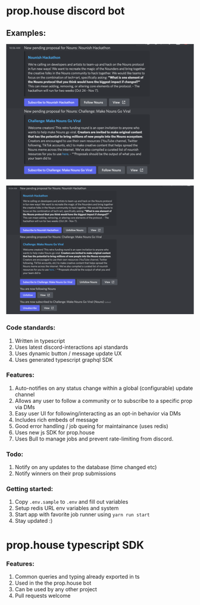 # prop.house discord bot

## Examples:
![Example update messages](docs/img/update-thread.png)

![Example DM Thread](docs/img/dm-thread.png)

### Code standards:
1. Written in typescript
2. Uses latest discord-interactions api standards
3. Uses dynamic button / message update UX
4. Uses generated typescript graphql SDK

### Features:
1. Auto-notifies on any status change within a global (configurable) update channel
2. Allows any user to follow a community or to subscribe to a specific prop via DMs
3. Easy user UI for following/interacting as an opt-in behavior via DMs
4. Includes rich embeds of message
5. Good error handling / job queing for maintainance (uses redis)
6. Uses new js SDK for prop.house
7. Uses Bull to manage jobs and prevent rate-limiting from discord.

### Todo:
1. Notify on any updates to the database (time changed etc)
2. Notify winners on their prop submissions

### Getting started:

1. Copy `.env.sample` to `.env` and fill out variables
2. Setup redis URL env variables and system
3. Start app with favorite job runner using `yarn run start`
4. Stay updated :)

# prop.house typescript SDK

### Features:
1. Common queries and typing already exported in ts
2. Used in the the prop.house bot
3. Can be used by any other project
4. Pull requests welcome